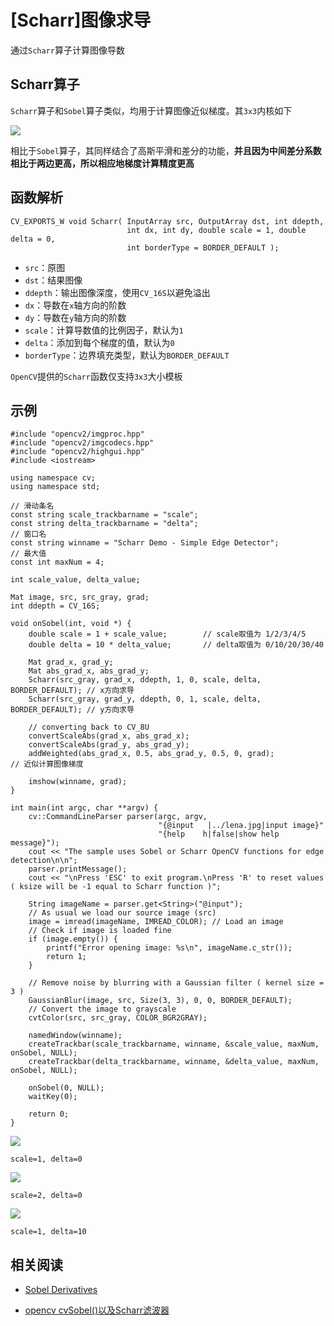 
# [Scharr]图像求导

通过`Scharr`算子计算图像导数

## Scharr算子

`Scharr`算子和`Sobel`算子类似，均用于计算图像近似梯度。其`3x3`内核如下

![](./imgs/scharr-kernel.png)

相比于`Sobel`算子，其同样结合了高斯平滑和差分的功能，**并且因为中间差分系数相比于两边更高，所以相应地梯度计算精度更高**

## 函数解析

```
CV_EXPORTS_W void Scharr( InputArray src, OutputArray dst, int ddepth,
                          int dx, int dy, double scale = 1, double delta = 0,
                          int borderType = BORDER_DEFAULT );
```

* `src`：原图
* `dst`：结果图像
* `ddepth`：输出图像深度，使用`CV_16S`以避免溢出
* `dx`：导数在`x`轴方向的阶数
* `dy`：导数在`y`轴方向的阶数
* `scale`：计算导数值的比例因子，默认为`1`
* `delta`：添加到每个梯度的值，默认为`0`
* `borderType`：边界填充类型，默认为`BORDER_DEFAULT`

`OpenCV`提供的`Scharr`函数仅支持`3x3`大小模板

## 示例

```
#include "opencv2/imgproc.hpp"
#include "opencv2/imgcodecs.hpp"
#include "opencv2/highgui.hpp"
#include <iostream>

using namespace cv;
using namespace std;

// 滑动条名
const string scale_trackbarname = "scale";
const string delta_trackbarname = "delta";
// 窗口名
const string winname = "Scharr Demo - Simple Edge Detector";
// 最大值
const int maxNum = 4;

int scale_value, delta_value;

Mat image, src, src_gray, grad;
int ddepth = CV_16S;

void onSobel(int, void *) {
    double scale = 1 + scale_value;        // scale取值为 1/2/3/4/5
    double delta = 10 * delta_value;       // delta取值为 0/10/20/30/40

    Mat grad_x, grad_y;
    Mat abs_grad_x, abs_grad_y;
    Scharr(src_gray, grad_x, ddepth, 1, 0, scale, delta, BORDER_DEFAULT); // x方向求导
    Scharr(src_gray, grad_y, ddepth, 0, 1, scale, delta, BORDER_DEFAULT); // y方向求导

    // converting back to CV_8U
    convertScaleAbs(grad_x, abs_grad_x);
    convertScaleAbs(grad_y, abs_grad_y);
    addWeighted(abs_grad_x, 0.5, abs_grad_y, 0.5, 0, grad);                     // 近似计算图像梯度

    imshow(winname, grad);
}

int main(int argc, char **argv) {
    cv::CommandLineParser parser(argc, argv,
                                 "{@input   |../lena.jpg|input image}"
                                 "{help    h|false|show help message}");
    cout << "The sample uses Sobel or Scharr OpenCV functions for edge detection\n\n";
    parser.printMessage();
    cout << "\nPress 'ESC' to exit program.\nPress 'R' to reset values ( ksize will be -1 equal to Scharr function )";

    String imageName = parser.get<String>("@input");
    // As usual we load our source image (src)
    image = imread(imageName, IMREAD_COLOR); // Load an image
    // Check if image is loaded fine
    if (image.empty()) {
        printf("Error opening image: %s\n", imageName.c_str());
        return 1;
    }

    // Remove noise by blurring with a Gaussian filter ( kernel size = 3 )
    GaussianBlur(image, src, Size(3, 3), 0, 0, BORDER_DEFAULT);
    // Convert the image to grayscale
    cvtColor(src, src_gray, COLOR_BGR2GRAY);

    namedWindow(winname);
    createTrackbar(scale_trackbarname, winname, &scale_value, maxNum, onSobel, NULL);
    createTrackbar(delta_trackbarname, winname, &delta_value, maxNum, onSobel, NULL);

    onSobel(0, NULL);
    waitKey(0);

    return 0;
}
```

![](./imgs/scharr-1.png)

`scale=1, delta=0`

![](./imgs/scharr-2.png)

`scale=2, delta=0`

![](./imgs/scharr-3.png)

`scale=1, delta=10`

## 相关阅读

* [Sobel Derivatives](https://docs.opencv.org/4.1.0/d2/d2c/tutorial_sobel_derivatives.html)

* [opencv cvSobel()以及Scharr滤波器](https://blog.csdn.net/u012005313/article/details/46794743#commentBox)
